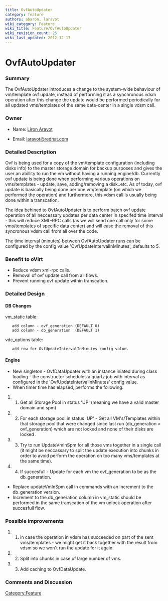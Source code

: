 ```yaml
---
title: OvfAutoUpdater
category: feature
authors: abaron, laravot
wiki_category: Feature
wiki_title: Feature/OvfAutoUpdater
wiki_revision_count: 25
wiki_last_updated: 2012-12-17
---
```


# OvfAutoUpdater

### Summary

The OvfAutoUpdater introduces a change to the system-wide behaviour of vm/template ovf update, instead of performing it as a synchronous vdsm operation after this change the update would be performed periodically for all updated vms/templates of the same data-center in a single vdsm call.

### Owner

*   Name: [ Liron Aravot](User:Laravot)

<!-- -->

*   Email: <laravot@redhat.com>

### Detailed Description

Ovf is being used for a copy of the vm/template configuration (including disks info) to the master storage domain for backup purposes and gives the user an abillity to run the vm without having a running engine/db. Currently ovf update is being done when performing various operations on vms/templates - update, save, adding/removing a disk..etc. As of today, ovf update is basically being done per one vm/template (on which we performed the operation) and furthermore, this vdsm call is usually being done within a transcation.

The idea behined to OvfAutoUpdater is to perform batch ovf update operation of all neccessary updates per data center in specifed time interval - this will reduce XML-RPC calls (as we will send one call only for some vms/templates of specific data center) and will ease the removal of this syncronous vdsm call from all over the code.

The time interval (minutes) between OvfAutoUpdater runs can be configured by the config value 'OvfUpdateIntervalInMinutes', defaults to 5.

### Benefit to oVirt

*   Reduce vdsm xml-rpc calls.
*   Removal of ovf update call from all flows.
*   Prevent running ovf update within transcation.

### Detailed Design

#### DB Changes

vm_static table:

       add column - ovf_generation (DEFAULT 0)
       add column - db_generation  (DEFAULT 1)

vdc_options table:

       add row for OvfUpdateIntervalInMinutes config value.

#### Engine

*   New singleton - OvfDataUpdater with an instance iniated during class loading - the constructor schedules a quartz job with interval as configured in the 'OvfUpdateIntervalInMinutes' config value.
*   When timer time has elapsed, performs the following:

1.  1. Get all Storage Pool in status 'UP' (meaning we have a valid master domain and spm)
2.  2. For each storage pool in status 'UP' - Get all VM's/Templates within that storage pool that were changed since last run (db_generation > ovf_generation) which are not locked and none of their disks are locked .
3.  3. Try to run UpdateVmInSpm for all those vms together in a single call (it might be neccassary to split the update execution into chunks in order to avoid perform the operation on too many vms/templates at the same time).
4.  4. If succesfull - Update for each vm the ovf_generation to be as the db_generation.

*   Replace updateVmInSpm call in commands with an increment to the db_generation version.
*   Increment to the db_generation column in vm_static should be performed in the same transcation of the vm unlock operation after succesfull flow.

### Possible improvements

1.  1. in case the operation in vdsm has succeeded on part of the sent vms/templates - we might get it back together with the result from vdsm so we won't run the update for it again.
2.  2. Split into chunks in case of large number of vms.
3.  3. Add caching to OvfDataUpdate.

### Comments and Discussion

<Category:Feature>
